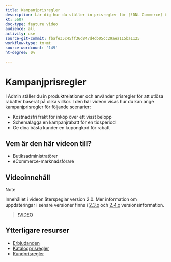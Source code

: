 ```yaml
---
title: Kampanjprisregler
description: Lär dig hur du ställer in prisregler för [!DNL Commerce] butikskampanjer för tre vanliga scenarier.
kt: 5607
doc-type: feature video
audience: all
activity: use
source-git-commit: fbafe35c45ff36d847d4db05cc29aea115ba1125
workflow-type: tm+mt
source-wordcount: '149'
ht-degree: 0%

---
```



# Kampanjprisregler

I Admin ställer du in produktrelationer och använder prisregler för att utlösa rabatter baserat på olika villkor. I den här videon visas hur du kan ange kampanjprisregler för följande scenarier:

- Kostnadsfri frakt för inköp över ett visst belopp
- Schemalägga en kampanjrabatt för en tidsperiod
- Ge dina bästa kunder en kupongkod för rabatt

## Vem är den här videon till?

- Butiksadministratörer
- eCommerce-marknadsförare

## Videoinnehåll

>[!NOTE]
>
>Innehållet i videon återspeglar version 2.0. Mer information om uppdateringar i senare versioner finns i [2.3.x](https://devdocs.magento.com/guides/v2.3/release-notes/bk-release-notes.html) och [2.4.x](https://devdocs.magento.com/guides/v2.4/release-notes/bk-release-notes.html) versionsinformation.

>[!VIDEO](https://video.tv.adobe.com/v/35773?quality=12&learn=on)

## Ytterligare resurser

- [Erbjudanden](https://docs.magento.com/user-guide/marketing/promotions.html)
- [Katalogprisregler](https://docs.magento.com/user-guide/marketing/price-rules-catalog.html)
- [Kundprisregler](https://docs.magento.com/user-guide/marketing/price-rules-cart.html)
